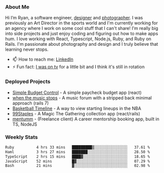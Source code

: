 ### About Me
Hi I’m Ryan, a software engineer, [designer](https://www.denvermullets.com/video) and [photographer](https://www.denvermullets.com/). I was previously an Art Director in the sports world and I'm currently working for an agency where I work on some cool stuff that I can't share! I'm really big into side projects and just enjoy coding and figuring out how to make apps hum. I love working with React, Typescript, Node.js, Ruby, and Ruby on Rails. I'm passionate about photography and design and I truly believe that learning never stops.

- 📫 How to reach me: [LinkedIn](https://www.linkedin.com/in/ryanvaznis)
- ⚡ Fun fact: [I was on tv](https://vimeo.com/381425882) for a little bit and I think it's still in rotation

### Deployed Projects
- [Simple Budget Control](https://simplebudgetcontrol.com/) - A simple paycheck budget app (react)
- [when the music stops](https://whenthemusicstops.net) - A music forum with a stripped back minimal approach (rails 7)
- [Basketball Timeline](https://basketball-timeline.com/?team=PHO&year=2023) - A way to view starting lineups in the NBA
- [99Staples](https://www.99staples.com/collections/denvermullets/9) - A Magic The Gathering collection app (react/rails)
- [mentumm](https://portal.mentumm.com/) - (Freelance client) A career mentorship booking app, built in TS, NodeJS

### Weekly Stats
<!--START_SECTION:waka-->

```txt
Ruby          4 hrs 33 mins   █████████▒░░░░░░░░░░░░░░░   37.61 %
Haml          3 hrs 27 mins   ███████░░░░░░░░░░░░░░░░░░   28.50 %
TypeScript    2 hrs 15 mins   ████▓░░░░░░░░░░░░░░░░░░░░   18.65 %
JavaScript    52 mins         █▓░░░░░░░░░░░░░░░░░░░░░░░   07.29 %
Bash          21 mins         ▓░░░░░░░░░░░░░░░░░░░░░░░░   02.98 %
```

<!--END_SECTION:waka-->
